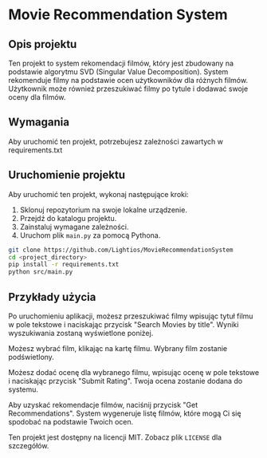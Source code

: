 # Movie Recommendation System

## Opis projektu

Ten projekt to system rekomendacji filmów, który jest zbudowany na podstawie algorytmu SVD (Singular Value Decomposition). System rekomenduje filmy na podstawie ocen użytkowników dla różnych filmów. Użytkownik może również przeszukiwać filmy po tytule i dodawać swoje oceny dla filmów.

## Wymagania

Aby uruchomić ten projekt, potrzebujesz zależności zawartych w requirements.txt

## Uruchomienie projektu

Aby uruchomić ten projekt, wykonaj następujące kroki:

1. Sklonuj repozytorium na swoje lokalne urządzenie.
2. Przejdź do katalogu projektu.
3. Zainstaluj wymagane zależności.
4. Uruchom plik `main.py` za pomocą Pythona.

```bash
git clone https://github.com/Lightios/MovieRecommendationSystem
cd <project_directory>
pip install -r requirements.txt
python src/main.py
```

## Przykłady użycia

Po uruchomieniu aplikacji, możesz przeszukiwać filmy wpisując tytuł filmu w pole tekstowe i naciskając przycisk "Search Movies by title". Wyniki wyszukiwania zostaną wyświetlone poniżej.

Możesz wybrać film, klikając na kartę filmu. Wybrany film zostanie podświetlony.

Możesz dodać ocenę dla wybranego filmu, wpisując ocenę w pole tekstowe i naciskając przycisk "Submit Rating". Twoja ocena zostanie dodana do systemu.

Aby uzyskać rekomendacje filmów, naciśnij przycisk "Get Recommendations". System wygeneruje listę filmów, które mogą Ci się spodobać na podstawie Twoich ocen.

Ten projekt jest dostępny na licencji MIT. Zobacz plik `LICENSE` dla szczegółów.
